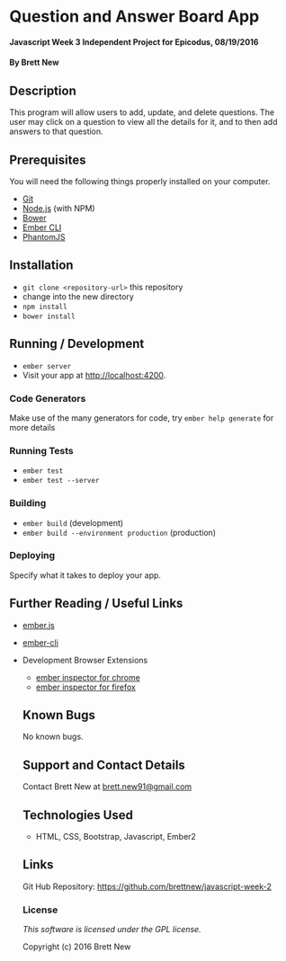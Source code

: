 # Question and Answer Board App

#### Javascript Week 3 Independent Project for Epicodus, 08/19/2016

#### By Brett New

## Description

This program will allow users to add, update, and delete questions. The user may click on a question to view all the details for it, and to then add answers to that question.

## Prerequisites

You will need the following things properly installed on your computer.

* [Git](http://git-scm.com/)
* [Node.js](http://nodejs.org/) (with NPM)
* [Bower](http://bower.io/)
* [Ember CLI](http://ember-cli.com/)
* [PhantomJS](http://phantomjs.org/)

## Installation

* `git clone <repository-url>` this repository
* change into the new directory
* `npm install`
* `bower install`

## Running / Development

* `ember server`
* Visit your app at [http://localhost:4200](http://localhost:4200).

### Code Generators

Make use of the many generators for code, try `ember help generate` for more details

### Running Tests

* `ember test`
* `ember test --server`

### Building

* `ember build` (development)
* `ember build --environment production` (production)

### Deploying

Specify what it takes to deploy your app.

## Further Reading / Useful Links

* [ember.js](http://emberjs.com/)
* [ember-cli](http://ember-cli.com/)
* Development Browser Extensions
  * [ember inspector for chrome](https://chrome.google.com/webstore/detail/ember-inspector/bmdblncegkenkacieihfhpjfppoconhi)
  * [ember inspector for firefox](https://addons.mozilla.org/en-US/firefox/addon/ember-inspector/)

  ## Known Bugs

  No known bugs.

  ## Support and Contact Details

  Contact Brett New at brett.new91@gmail.com

  ## Technologies Used

  * HTML, CSS, Bootstrap, Javascript, Ember2

  ## Links

  Git Hub Repository: https://github.com/brettnew/javascript-week-2

  ### License

  *This software is licensed under the GPL license.*

  Copyright (c) 2016 Brett New

